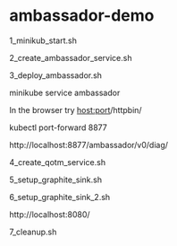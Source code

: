 # ambassador-demo

1_minikub_start.sh

2_create_ambassador_service.sh

3_deploy_ambassador.sh

minikube service ambassador

In the browser try <host:port>/httpbin/

kubectl port-forward <ambassador-pod> 8877

http://localhost:8877/ambassador/v0/diag/

4_create_qotm_service.sh

5_setup_graphite_sink.sh

6_setup_graphite_sink_2.sh

http://localhost:8080/

7_cleanup.sh
